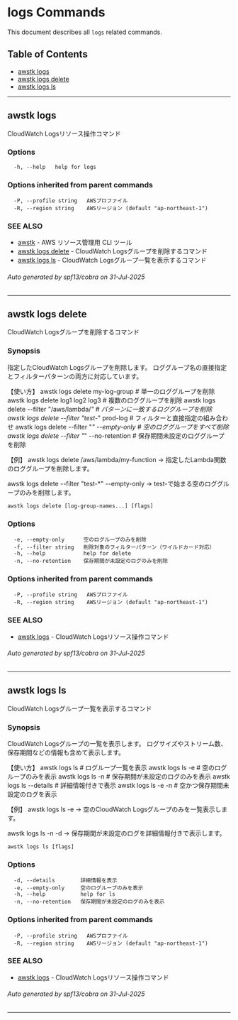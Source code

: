 # logs Commands

This document describes all `logs` related commands.

## Table of Contents

- [awstk logs](#awstk-logs)
- [awstk logs delete](#awstk-logs-delete)
- [awstk logs ls](#awstk-logs-ls)

---

## awstk logs

CloudWatch Logsリソース操作コマンド

### Options

```
  -h, --help   help for logs
```

### Options inherited from parent commands

```
  -P, --profile string   AWSプロファイル
  -R, --region string    AWSリージョン (default "ap-northeast-1")
```

### SEE ALSO

* [awstk](README.md)	 - AWS リソース管理用 CLI ツール
* [awstk logs delete](logs.md#awstk-logs-delete)	 - CloudWatch Logsグループを削除するコマンド
* [awstk logs ls](logs.md#awstk-logs-ls)	 - CloudWatch Logsグループ一覧を表示するコマンド

###### Auto generated by spf13/cobra on 31-Jul-2025

---

## awstk logs delete

CloudWatch Logsグループを削除するコマンド

### Synopsis

指定したCloudWatch Logsグループを削除します。
ロググループ名の直接指定とフィルターパターンの両方に対応しています。

【使い方】
  awstk logs delete my-log-group                    # 単一のロググループを削除
  awstk logs delete log1 log2 log3                  # 複数のロググループを削除
  awstk logs delete --filter "/aws/lambda/*"        # パターンに一致するロググループを削除
  awstk logs delete --filter "test-*" prod-log      # フィルターと直接指定の組み合わせ
  awstk logs delete --filter "*" --empty-only       # 空のロググループをすべて削除
  awstk logs delete --filter "*" --no-retention     # 保存期間未設定のロググループを削除

【例】
  awstk logs delete /aws/lambda/my-function
  → 指定したLambda関数のロググループを削除します。
  
  awstk logs delete --filter "test-*" --empty-only
  → test-で始まる空のロググループのみを削除します。

```
awstk logs delete [log-group-names...] [flags]
```

### Options

```
  -e, --empty-only      空のログループのみを削除
  -f, --filter string   削除対象のフィルターパターン（ワイルドカード対応）
  -h, --help            help for delete
  -n, --no-retention    保存期間が未設定のログのみを削除
```

### Options inherited from parent commands

```
  -P, --profile string   AWSプロファイル
  -R, --region string    AWSリージョン (default "ap-northeast-1")
```

### SEE ALSO

* [awstk logs](logs.md)	 - CloudWatch Logsリソース操作コマンド

###### Auto generated by spf13/cobra on 31-Jul-2025

---

## awstk logs ls

CloudWatch Logsグループ一覧を表示するコマンド

### Synopsis

CloudWatch Logsグループの一覧を表示します。
ログサイズやストリーム数、保存期間などの情報も含めて表示します。

【使い方】
  awstk logs ls                    # ログループ一覧を表示
  awstk logs ls -e                 # 空のログループのみを表示
  awstk logs ls -n                 # 保存期間が未設定のログのみを表示
  awstk logs ls --details          # 詳細情報付きで表示
  awstk logs ls -e -n              # 空かつ保存期間未設定のログを表示

【例】
  awstk logs ls -e
  → 空のCloudWatch Logsグループのみを一覧表示します。
  
  awstk logs ls -n -d
  → 保存期間が未設定のログを詳細情報付きで表示します。

```
awstk logs ls [flags]
```

### Options

```
  -d, --details        詳細情報を表示
  -e, --empty-only     空のログループのみを表示
  -h, --help           help for ls
  -n, --no-retention   保存期間が未設定のログのみを表示
```

### Options inherited from parent commands

```
  -P, --profile string   AWSプロファイル
  -R, --region string    AWSリージョン (default "ap-northeast-1")
```

### SEE ALSO

* [awstk logs](logs.md)	 - CloudWatch Logsリソース操作コマンド

###### Auto generated by spf13/cobra on 31-Jul-2025

---

